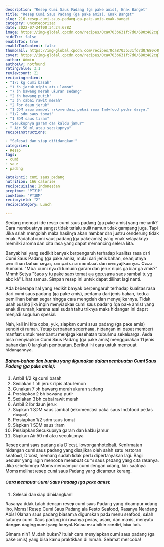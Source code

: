 ```yaml
---
description: "Resep Cumi Saus Padang (ga pake amis), Enak Banget"
title: "Resep Cumi Saus Padang (ga pake amis), Enak Banget"
slug: 216-resep-cumi-saus-padang-ga-pake-amis-enak-banget
category: Uncategorized
date: 2022-07-24T00:34:24.678Z
image: https://img-global.cpcdn.com/recipes/0ca8703b631fd7d0/680x482cq70/cumi-saus-padang-ga-pake-amis-foto-resep-utama.jpg
hideToc: false
enableToc: true
enableTocContent: false
thumbnail: https://img-global.cpcdn.com/recipes/0ca8703b631fd7d0/680x482cq70/cumi-saus-padang-ga-pake-amis-foto-resep-utama.jpg
cover: https://img-global.cpcdn.com/recipes/0ca8703b631fd7d0/680x482cq70/cumi-saus-padang-ga-pake-amis-foto-resep-utama.jpg
author: Admin
authorAv: notfound
ratingvalue: 3.1
reviewcount: 21
recipeingredient:
- "1/2 kg cumi basah"
- "1 bh jeruk nipis atau lemon"
- "7 bh bawang merah ukuran sedang"
- "2 bh bawang putih"
- "3 bh cabai rawit merah"
- "2 lbr daun jeruk"
- "1 SDM saus sambal rekomendasi pakai saus Indofood pedas dasyat"
- "1/2 sdm saus tomat"
- "1 SDM saus tiram"
- "Secukupnya garam dan kaldu jamur"
- " Air 50 ml atau secukupnya"
recipeinstructions:

- "Selesai dan siap dihidangkan!"
categories:
- Resep
tags:
- cumi
- saus
- padang

katakunci: cumi saus padang 
nutrition: 166 calories
recipecuisine: Indonesian
preptime: "PT31M"
cooktime: "PT38M"
recipeyield: "2"
recipecategory: Lunch

---
```



Sedang mencari ide resep cumi saus padang (ga pake amis) yang menarik? Cara membuatnya sangat tidak terlalu sulit namun tidak gampang juga. Tapi Jika salah mengolah maka hasilnya akan hambar dan justru cenderung tidak enak. Padahal cumi saus padang (ga pake amis) yang enak selayaknya memiliki aroma dan cita rasa yang dapat memancing selera kita.


Banyak hal yang sedikit banyak berpengaruh terhadap kualitas rasa dari Cumi Saus Padang (ga pake amis), mulai dari jenis bahan, selanjutnya pemilihan bahan segar, sampai cara membuat dan menyajikannya.. Cucu Sumarni. &#34;Mba, cumi nya di lumurin garam dan jeruk nipis ga biar ga amis?&#34; Mhmh Setya &#34;Saos y tu pake saos tomat aja gpp.sama saos sambal tu yg abc kh&#34; Lihat semua. Simpan resep ini untuk dapat dilihat lagi nanti.

Ada beberapa hal yang sedikit banyak berpengaruh terhadap kualitas rasa dari cumi saus padang (ga pake amis), pertama dari jenis bahan, kedua pemilihan bahan segar hingga cara mengolah dan menyajikannya. Tidak usah pusing jika ingin menyiapkan cumi saus padang (ga pake amis) yang enak di rumah, karena asal sudah tahu triknya maka hidangan ini dapat menjadi suguhan spesial.


Nah, kali ini kita coba, yuk, siapkan cumi saus padang (ga pake amis) sendiri di rumah. Tetap berbahan sederhana, hidangan ini dapat memberi manfaat untuk membantu menjaga kesehatan tubuhmu sekeluarga. Anda bisa menyiapkan Cumi Saus Padang (ga pake amis) menggunakan 11 jenis bahan dan 0 langkah pembuatan. Berikut ini cara untuk membuat hidangannya.

<!--inarticleads1-->

##### Bahan-bahan dan bumbu yang digunakan dalam pembuatan Cumi Saus Padang (ga pake amis):

1. Ambil 1/2 kg cumi basah
1. Sediakan 1 bh jeruk nipis atau lemon
1. Gunakan 7 bh bawang merah ukuran sedang
1. Persiapkan 2 bh bawang putih
1. Sediakan 3 bh cabai rawit merah
1. Ambil 2 lbr daun jeruk
1. Siapkan 1 SDM saus sambal (rekomendasi pakai saus Indofood pedas dasyat)
1. Persiapkan 1/2 sdm saus tomat
1. Siapkan 1 SDM saus tiram
1. Persiapkan Secukupnya garam dan kaldu jamur
1. Siapkan  Air 50 ml atau secukupnya


Resep cumi saus padang ala D&#39;cost. lowonganhotelbali. Kenikmatan hidangan cumi saus padang yang disajikan oleh salah satu restoran seafood, D&#39;cost, memang sudah tidak perlu dipertanyakan lagi. Bagi Sedulur yang ingin mencoba membuat cumi saus padang yang cita rasanya. Jika sebelumnya Moms mencampur cumi dengan udang, kini saatnya Moms melihat resep cumi saus Padang yang dicampur kerang. 

<!--inarticleads2-->

##### Cara membuat Cumi Saus Padang (ga pake amis):


1. Selesai dan siap dihidangkan!

Rasanya tidak kalah dengan resep cumi saus Padang yang dicampur udang lho, Moms! Resep Cumi Saus Padang ala Resto Seafood, Rasanya Nendang Abis! Olahan saus padang biasanya digunakan pada menu seafood, salah satunya cumi. Saus padang ini rasanya pedas, asam, dan manis, menyatu dengan daging cumi yang kenyal. Kalau mau bikin sendiri, bisa kok. 

Gimana nih? Mudah bukan? Itulah cara menyiapkan cumi saus padang (ga pake amis) yang bisa kamu praktikkan di rumah. Selamat mencoba!
